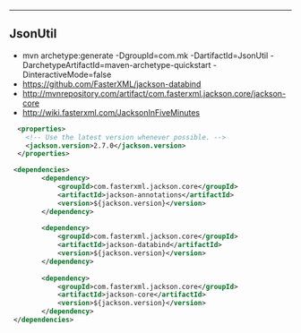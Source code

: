 -----------
JsonUtil
-----------
* mvn archetype:generate -DgroupId=com.mk -DartifactId=JsonUtil -DarchetypeArtifactId=maven-archetype-quickstart -DinteractiveMode=false
* https://github.com/FasterXML/jackson-databind
* http://mvnrepository.com/artifact/com.fasterxml.jackson.core/jackson-core
* http://wiki.fasterxml.com/JacksonInFiveMinutes
```xml
  <properties>
	<!-- Use the latest version whenever possible. -->
	<jackson.version>2.7.0</jackson.version>
  </properties>

 <dependencies>
        <dependency>
    		<groupId>com.fasterxml.jackson.core</groupId>
    		<artifactId>jackson-annotations</artifactId>
    		<version>${jackson.version}</version>
    	</dependency>
    	
    	<dependency>
    	    <groupId>com.fasterxml.jackson.core</groupId>
    	    <artifactId>jackson-databind</artifactId>
    	    <version>${jackson.version}</version>
      	</dependency>
        
    	<dependency>
    		<groupId>com.fasterxml.jackson.core</groupId>
    	    <artifactId>jackson-core</artifactId>
    	    <version>${jackson.version}</version>
    	</dependency>
 </dependencies>
```

